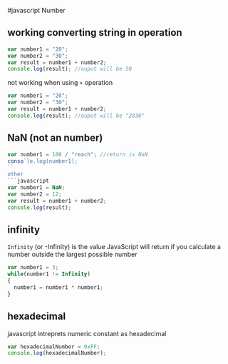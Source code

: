 #javascript Number

## working converting string in operation
```javascript
var number1 = "20";
var number2 = "30";
var result = number1 + number2;
console.log(result); //ouput will be 50
```
not working when using ``+`` operation
```javascript
var number1 = "20";
var number2 = "30";
var result = number1 + number2;
console.log(result); //ouput will be "2030"
```

## NaN (not an number)
```javascript
var number1 = 100 / "reach"; //return is NaN
conso`le.log(number1);
``
other
```javascript
var number1 = NaN;
var number2 = 12;
var result = number1 + number2;
console.log(result);
```

## infinity
``Infinity`` (or -Infinity) is the value JavaScript will return if you calculate a number outside the largest possible number
```javascript
var number1 = 3;
while(number1 != Infinity)
{
  number1 = number1 * number1;
}
```

## hexadecimal
javascript intreprets numeric constant as hexadecimal
```javascript
var hexadecimalNumber = 0xFF;
console.log(hexadecimalNumber);
```
